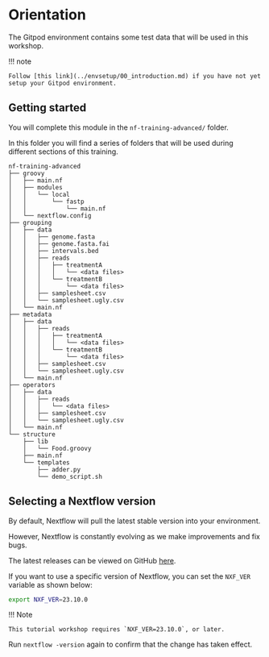 # Orientation

The Gitpod environment contains some test data that will be used in this workshop.

!!! note

    Follow [this link](../envsetup/00_introduction.md) if you have not yet setup your Gitpod environment.

## Getting started

You will complete this module in the `nf-training-advanced/` folder.

In this folder you will find a series of folders that will be used during different sections of this training.

```console
nf-training-advanced
├── groovy
│   ├── main.nf
│   ├── modules
│   │   └── local
│   │       └── fastp
│   │           └── main.nf
│   └── nextflow.config
├── grouping
│   ├── data
│   │   ├── genome.fasta
│   │   ├── genome.fasta.fai
│   │   ├── intervals.bed
│   │   ├── reads
│   │   │   ├── treatmentA
│   │   │   │   └── <data files>
│   │   │   └── treatmentB
│   │   │       └── <data files>
│   │   ├── samplesheet.csv
│   │   └── samplesheet.ugly.csv
│   └── main.nf
├── metadata
│   ├── data
│   │   ├── reads
│   │   │   ├── treatmentA
│   │   │   │   └── <data files>
│   │   │   └── treatmentB
│   │   │       └── <data files>
│   │   ├── samplesheet.csv
│   │   └── samplesheet.ugly.csv
│   └── main.nf
├── operators
│   ├── data
│   │   ├── reads
│   │   │   └── <data files>
│   │   ├── samplesheet.csv
│   │   └── samplesheet.ugly.csv
│   └── main.nf
└── structure
    ├── lib
    │   └── Food.groovy
    ├── main.nf
    └── templates
        ├── adder.py
        └── demo_script.sh
```

## Selecting a Nextflow version

By default, Nextflow will pull the latest stable version into your environment.

However, Nextflow is constantly evolving as we make improvements and fix bugs.

The latest releases can be viewed on GitHub [here](https://github.com/nextflow-io/nextflow).

If you want to use a specific version of Nextflow, you can set the `NXF_VER` variable as shown below:

```bash
export NXF_VER=23.10.0
```

!!! Note

    This tutorial workshop requires `NXF_VER=23.10.0`, or later.

Run `nextflow -version` again to confirm that the change has taken effect.
